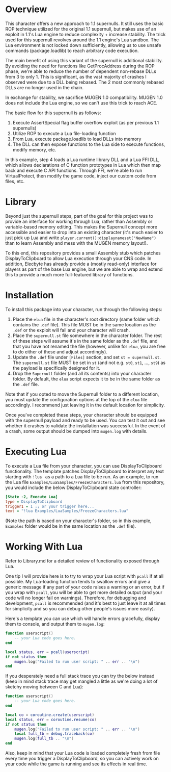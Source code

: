 # Overview

This character offers a new approach to 1.1 supernulls. It still uses the basic ROP technique utilized for the original 1.1 supernull, but makes use of an exploit in 1.1's Lua engine to reduce complexity + increase stability. The trick used for this supernull revolves around the 1.1 engine's Lua sandbox. The Lua environment is not locked down sufficiently, allowing us to use unsafe commands (package.loadlib) to reach arbitrary code execution.

The main benefit of using this variant of the supernull is additional stability. By avoiding the need for functions like GetProcAddress during the ROP phase, we're able to reduce the number of dependent non-rebase DLLs from 3 to only 1. This is significant, as the vast majority of crashes I observed were due to a DLL being rebased. The 2 most commonly rebased DLLs are no longer used in the chain.

In exchange for stability, we sacrifice MUGEN 1.0 compatibility. MUGEN 1.0 does not include the Lua engine, so we can't use this trick to reach ACE. 

The basic flow for this supernull is as follows:
1. Execute AssertSpecial flag buffer overflow exploit (as per previous 1.1 supernulls)
2. Utilize ROP to execute a Lua file-loading function
3. From Lua, execute package.loadlib to load DLLs into memory
4. The DLL can then expose functions to the Lua side to execute functions, modify memory, etc.

In this example, step 4 loads a Lua runtime library DLL and a Lua FFI DLL, which allows declarations of C function prototypes in Lua which then map back and execute C API functions. Through FFI, we're able to run VirtualProtect, then modify the game code, inject our custom code from files, etc.

# Library

Beyond just the supernull steps, part of the goal for this project was to provide an interface for working through Lua, rather than Assembly or variable-based memory editing. This makes the Supernull concept more accessible and easier to drop into an existing character (it's much easier to just pick up Lua and write `player.current():displaynameset("NewName")` than to learn Assembly and mess with the MUGEN memory layout!).

To this end, this repository provides a small Assembly stub which patches DisplayToClipboard to allow Lua execution through your CNS code. In addition, Elecbyte has already provide a (mostly read-only) interface for players as part of the base Lua engine, but we are able to wrap and extend this to provide a much more full-featured library of functions.

# Installation

To install this package into your character, run through the following steps:

1. Place the `elua` file in the character's root directory (same folder which contains the `.def` file). This file MUST be in the same location as the `.def` or the exploit will fail and your character will crash.
2. Place the `supernull.st` file somewhere in the character folder. The rest of these steps will assume it's in the same folder as the `.def` file, and that you have not renamed the file (however, unlike for `elua`, you are free to do either of these and adjust accordingly).
3. Update the `.def` file under `[Files]` section, and set `st = supernull.st`. The `supernull.st` file MUST be set in `st` (and not e.g. `st0`, `st1`, ..., `st9`) as the payload is specifically designed for it.
4. Drop the `Supernull` folder (and all its contents) into your character folder. By default, the `elua` script expects it to be in the same folder as the `.def` file.

Note that if you opted to move the Supernull folder to a different location, you must update the configuration options at the top of the `elua` file accordingly. I recommend just leaving it in the default location for simplicity.

Once you've completed these steps, your character should be equipped with the supernull payload and ready to be used. You can test it out and see whether it crashes to validate the installation was successful. In the event of a crash, some output should be dumped into `mugen.log` with details.

# Executing Lua

To execute a Lua file from your character, you can use DisplayToClipboard functionality. The template patches DisplayToClipboard to interpret any text starting with `!lua ` as a path to a Lua file to be run. As an example, to run the Lua file `Examples/LuaSamples/FreezeCharacters.lua` from this repository, you would include the below DisplayToClipboard state controller:

```ini
[State -2, Execute Lua]
type = DisplayToClipboard
trigger1 = 1 ;; or your trigger here...
text = "!lua Examples/LuaSamples/FreezeCharacters.lua"
```

(Note the path is based on your character's folder, so in this example, `Examples` folder would be in the same location as the `.def` file).

# Working With Lua

Refer to Library.md for a detailed review of functionality exposed through Lua.

One tip I will provide here is to try to wrap your Lua script with `pcall` if at all possible. My Lua-loading function tends to swallow errors and give a generic message if any part of your code raises a warning or an error, but if you wrap with `pcall`, you will be able to get more detailed output (and your code will no longer fail on warnings). Therefore, for debugging and development, `pcall` is recommended (and it's best to just leave it at all times for simplicity and so you can debug other people's issues more easily).

Here's a template you can use which will handle errors gracefully, display them to console, and output them to `mugen.log`:

```lua
function userscript()
	-- your Lua code goes here.
end

local status, err = pcall(userscript)
if not status then
	mugen.log("Failed to run user script: " .. err .. "\n")
end
```

If you desperately need a full stack trace you can try the below instead (keep in mind stack trace may get mangled a little as we're doing a lot of sketchy moving between C and Lua):

```lua
function userscript()
	-- your Lua code goes here.
end

local co = coroutine.create(userscript)
local status, err = coroutine.resume(co)
if not status then
	mugen.log("Failed to run user script: " .. err .. "\n")
	local full_tb = debug.traceback(co)
	mugen.log(full_tb .. "\n")
end
```

Also, keep in mind that your Lua code is loaded completely fresh from file every time you trigger a DisplayToClipboard, so you can actively work on your code while the game is running and see its effects in real time.
